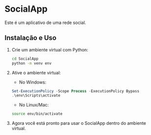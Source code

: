 # SocialApp

Este é um aplicativo de uma rede social.

## Instalação e Uso

1. Crie um ambiente virtual com Python:

    ```bash
    cd SocialApp
    python -m venv env
    ```

2. Ative o ambiente virtual:

   - No Windows:

    ```powershell
    Set-ExecutionPolicy -Scope Process -ExecutionPolicy Bypass
    .\env\Scripts\activate
    ```

   - No Linux/Mac:

    ```bash
    source env/bin/activate
    ```

3. Agora você está pronto para usar o SocialApp dentro do ambiente virtual.
